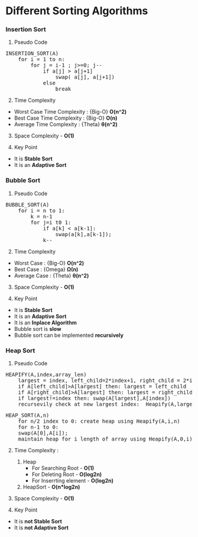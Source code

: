 # Different Sorting Algorithms

### Insertion Sort
1. Pseudo Code
<pre>
INSERTION_SORT(A)
    for i = 1 to n:
        for j = i-1 ; j>=0; j--
            if a[j] > a[j+1]
                swap( a[j], a[j+1])
            else
                break
</pre>

2. Time Complexity
* Worst Case Time Complexity : {Big-O} <b>O(n^2)</b>
* Best Case Time Complexity : {Big-O} <b>O(n)</b>
* Average Time Complexity : {Theta} <b>θ(n^2)  </b>

3. Space Complexity - <b>O(1)</b>

4. Key Point
* It is <b>Stable Sort</b>
* It is an <b>Adaptive Sort</b>

### Bubble Sort
1. Pseudo Code
<pre>
BUBBLE_SORT(A)
    for i = n to 1:
        k = n-1
        for j=i t0 1:
            if a[k] < a[k-1]:
                swap(a[k],a[k-1]);
            k--
</pre>

2. Time Complexity
* Worst Case : {Big-O} <b>O(n^2)</b>
* Best Case : {Omega} <b>Ω(n)</b>
* Average Case : {Theta} <b>θ(n^2)  </b>

3. Space Complexity - <b>O(1)</b>

4. Key Point
* It is <b>Stable Sort</b>
* It is an <b>Adaptive Sort</b>
* It is an <b>Inplace Algorithm </b>
* Bubble sort is <b>slow</b>
* Bubble sort can be implemented <b>recursively</b>

### Heap Sort
1. Pseudo Code
<pre>
HEAPIFY(A,index,array_len)
    largest = index, left_child=2*index+1, right_child = 2*index+2;
    if A[left_child]>A[largest] then: largest = left_child
    if A[right_child]>A[largest] then: largest = right_child
    if largest!=index then: swap(A[largest],A[index])
    recursevily check at new largest index:  Heapify(A,largest,array_len)
</pre>
<pre>
HEAP_SORT(A,n)
    for n/2 index to 0: create heap using Heapify(A,i,n)
    for n-1 to 0: 
    swap(A[0],A[i]);
    maintain heap for i length of array using Heapify(A,0,i)
</pre>

2. Time Complexity :
    1. Heap
        * For Searching Root - <b>O(1)</b>
        * For Deleting Root - <b>O(log2n)</b>
        * For Inserrting element - <b>O(log2n)</b>
    2. HeapSort - <b>O(n*log2n)</b>

3. Space Complexity - <b>O(1)</b> 

4. Key Point
* It is <b>not Stable Sort</b>
* It is <b>not Adaptive Sort</b>